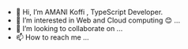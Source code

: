- 👋 Hi, I’m AMANI Koffi , TypeScript Developer.
- 👀 I’m interested in Web and Cloud computing 😊 ...
- 💞️ I’m looking to collaborate on ...
- 📫 How to reach me ...

<!---
ValentinAmani/ValentinAmani is a ✨ special ✨ repository because its `README.md` (this file) appears on your GitHub profile.
You can click the Preview link to take a look at your changes.
--->
